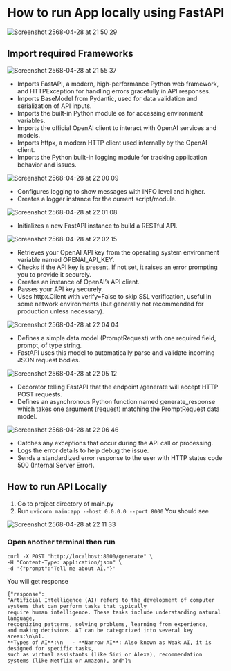 # How to run App locally using FastAPI

![Screenshot 2568-04-28 at 21 50 29](https://github.com/user-attachments/assets/c9fdbd0b-cc7b-4e6e-8625-06c6253810f2)

## Import required Frameworks

![Screenshot 2568-04-28 at 21 55 37](https://github.com/user-attachments/assets/77275a27-3611-472f-8771-75e1ebffb817)

- Imports FastAPI, a modern, high-performance Python web framework, and HTTPException for handling errors gracefully in API responses.
- Imports BaseModel from Pydantic, used for data validation and serialization of API inputs.
- Imports the built-in Python module os for accessing environment variables.
- Imports the official OpenAI client to interact with OpenAI services and models.
- Imports httpx, a modern HTTP client used internally by the OpenAI client.
- Imports the Python built-in logging module for tracking application behavior and issues.

![Screenshot 2568-04-28 at 22 00 09](https://github.com/user-attachments/assets/0d5ac116-401e-408c-ac62-fcc90c353707)

- Configures logging to show messages with INFO level and higher.
- Creates a logger instance for the current script/module.

![Screenshot 2568-04-28 at 22 01 08](https://github.com/user-attachments/assets/d518b6f8-29b3-4bf2-b3f9-caee8d85f5da)

- Initializes a new FastAPI instance to build a RESTful API.

![Screenshot 2568-04-28 at 22 02 15](https://github.com/user-attachments/assets/82bc2dce-3b9c-477f-b4ec-a501cc141898)

- Retrieves your OpenAI API key from the operating system environment variable named OPENAI_API_KEY.
- Checks if the API key is present. If not set, it raises an error prompting you to provide it securely.
- Creates an instance of OpenAI’s API client.
- Passes your API key securely.
- Uses httpx.Client with verify=False to skip SSL verification, 
useful in some network environments (but generally not recommended for production unless necessary).

![Screenshot 2568-04-28 at 22 04 04](https://github.com/user-attachments/assets/fccceb24-a587-44c9-a4bf-3cbf2da911eb)

- Defines a simple data model (PromptRequest) with one required field, prompt, of type string.
- FastAPI uses this model to automatically parse and validate incoming JSON request bodies.

![Screenshot 2568-04-28 at 22 05 12](https://github.com/user-attachments/assets/1a2a7a87-8f1d-41e3-9333-553068d353b4)

- Decorator telling FastAPI that the endpoint /generate will accept HTTP POST requests.
- Defines an asynchronous Python function named generate_response which takes one argument (request) matching the PromptRequest data model.

![Screenshot 2568-04-28 at 22 06 46](https://github.com/user-attachments/assets/5dc0348a-4987-4f27-bd5f-f4ec09e22732)

- Catches any exceptions that occur during the API call or processing.
- Logs the error details to help debug the issue.
- Sends a standardized error response to the user with HTTP status code 500 (Internal Server Error).

## How to run API Locally

1. Go to project directory of main.py
2. Run `uvicorn main:app --host 0.0.0.0 --port 8000`
You should see

![Screenshot 2568-04-28 at 22 11 33](https://github.com/user-attachments/assets/8a4b4703-4641-43c3-a8cb-025a4ecaf494)

### Open another terminal then run
```
curl -X POST "http://localhost:8000/generate" \
-H "Content-Type: application/json" \
-d '{"prompt":"Tell me about AI."}'
```
You will get response 
```
{"response":
"Artificial Intelligence (AI) refers to the development of computer systems that can perform tasks that typically
require human intelligence. These tasks include understanding natural language,
recognizing patterns, solving problems, learning from experience,
and making decisions. AI can be categorized into several key areas:\n\n1.
**Types of AI**:\n   - **Narrow AI**: Also known as Weak AI, it is designed for specific tasks,
such as virtual assistants (like Siri or Alexa), recommendation systems (like Netflix or Amazon), and"}%
```



